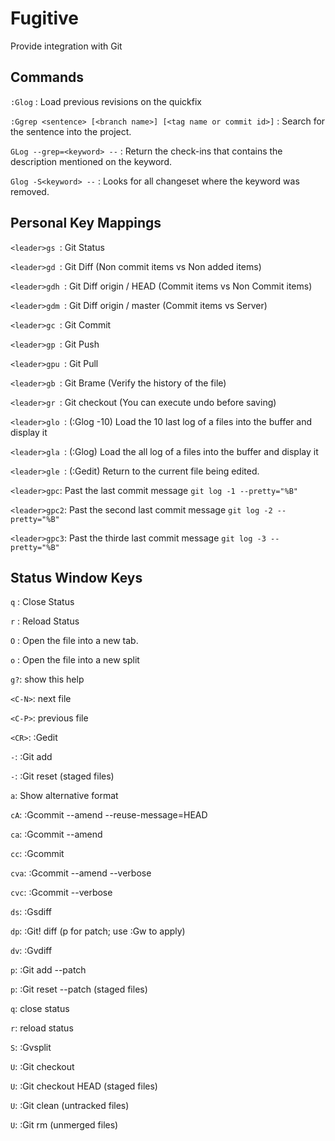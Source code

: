# Fugitive # 

Provide integration with Git

## Commands ##

`:Glog` : Load previous revisions on the quickfix

`:Ggrep <sentence> [<branch name>] [<tag name or commit id>]` : Search for the sentence into the project.

`GLog --grep=<keyword> --` : Return the check-ins that contains the description mentioned on the keyword.

`Glog -S<keyword> --` : Looks for all changeset where the keyword was removed.

## Personal Key Mappings ##

`<leader>gs `: Git Status

`<leader>gd `: Git Diff (Non commit items vs Non added items)

`<leader>gdh `: Git Diff origin / HEAD (Commit items vs Non Commit items)

`<leader>gdm `: Git Diff origin / master (Commit items vs Server)

`<leader>gc `: Git Commit

`<leader>gp `: Git Push

`<leader>gpu `: Git Pull

`<leader>gb `: Git Brame (Verify the history of the file)

`<leader>gr `: Git checkout <file name> (You can execute undo before saving)

`<leader>glo `: (:Glog -10) Load the 10 last log of a files into the buffer and display it 

`<leader>gla `: (:Glog) Load the all log of a files into the buffer and display it 

`<leader>gle `: (:Gedit) Return to the current file being edited.

`<leader>gpc`: Past the last commit message `git log -1 --pretty="%B"`

`<leader>gpc2`: Past the second last commit message `git log -2 --pretty="%B"`

`<leader>gpc3`: Past the thirde last commit message `git log -3 --pretty="%B"`

## Status Window Keys ##

`q` : Close Status

`r` : Reload Status

`O` : Open the file into a new tab.

`o` : Open the file into a new split

`g?`: show this help

`<C-N>`: next file

`<C-P>`: previous file

`<CR>`: :Gedit

`-`: :Git add

`-`: :Git reset (staged files)

`a`: Show alternative format

`cA`: :Gcommit --amend --reuse-message=HEAD

`ca`: :Gcommit --amend

`cc`: :Gcommit

`cva`: :Gcommit --amend --verbose

`cvc`: :Gcommit --verbose

`ds`: :Gsdiff

`dp`: :Git! diff (p for patch; use :Gw to apply)

`dv`: :Gvdiff

`p`: :Git add --patch

`p`: :Git reset --patch (staged files)

`q`: close status

`r`: reload status

`S`: :Gvsplit

`U`: :Git checkout

`U`: :Git checkout HEAD (staged files)

`U`: :Git clean (untracked files)

`U`: :Git rm (unmerged files)

